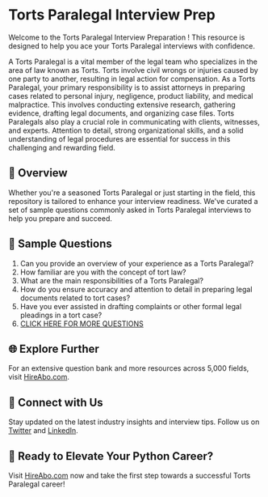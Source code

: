 # Torts Paralegal Interview Prep

Welcome to the Torts Paralegal Interview Preparation ! This resource is designed to help you ace your Torts Paralegal interviews with confidence.

A Torts Paralegal is a vital member of the legal team who specializes in the area of law known as Torts. Torts involve civil wrongs or injuries caused by one party to another, resulting in legal action for compensation. As a Torts Paralegal, your primary responsibility is to assist attorneys in preparing cases related to personal injury, negligence, product liability, and medical malpractice. This involves conducting extensive research, gathering evidence, drafting legal documents, and organizing case files. Torts Paralegals also play a crucial role in communicating with clients, witnesses, and experts. Attention to detail, strong organizational skills, and a solid understanding of legal procedures are essential for success in this challenging and rewarding field.

## 🚀 Overview

Whether you're a seasoned Torts Paralegal or just starting in the field, this repository is tailored to enhance your interview readiness. We've curated a set of sample questions commonly asked in Torts Paralegal interviews to help you prepare and succeed.

## 📝 Sample Questions

1. Can you provide an overview of your experience as a Torts Paralegal?
2. How familiar are you with the concept of tort law?
3. What are the main responsibilities of a Torts Paralegal?
4. How do you ensure accuracy and attention to detail in preparing legal documents related to tort cases?
5. Have you ever assisted in drafting complaints or other formal legal pleadings in a tort case?
6. [CLICK HERE FOR MORE QUESTIONS](https://hireabo.com/job/9_2_15/Torts%20Paralegal)

## 🌐 Explore Further

For an extensive question bank and more resources across 5,000 fields, visit [HireAbo.com](https://www.hireabo.com).

## 📱 Connect with Us

Stay updated on the latest industry insights and interview tips. Follow us on [Twitter](https://twitter.com/hireabo) and [LinkedIn](https://www.linkedin.com/in/hire-abo-3609972a8/).

## 🚀 Ready to Elevate Your Python Career?

Visit [HireAbo.com](https://www.hireabo.com) now and take the first step towards a successful Torts Paralegal career!